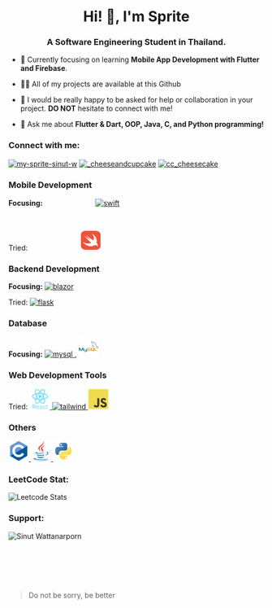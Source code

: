 <h1 align="center">Hi! 👋, I'm Sprite</h1>
<h3 align="center">A Software Engineering Student in Thailand.</h3>

- 🌱 Currently focusing on learning **Mobile App Development with Flutter and Firebase**.

- 👨‍💻 All of my projects are available at this Github

- 👯 I would be really happy to be asked for help or collaboration in your project. **DO NOT** hesitate to connect with me!

- 💬 Ask me about **Flutter & Dart, OOP, Java, C, and Python programming!**

<!-- - 📫 Experienced and worked with backend technologies like Flask, ASP.NET Core, and Express, web development frameworks like React, and tools for Data analysis such as Pandas, and Matplotlib with Python.
 -->

<h3 align="left">Connect with me:</h3>
<p align="left">
  <a href="https://linkedin.com/in/my-sprite-sinut-w" target="blank"><img align="center"
      src="https://raw.githubusercontent.com/rahuldkjain/github-profile-readme-generator/master/src/images/icons/Social/linked-in-alt.svg"
      alt="my-sprite-sinut-w" height="30" width="40" /></a>
  <a href="https://instagram.com/_cheeseandcupcake" target="blank"><img align="center"
      src="https://raw.githubusercontent.com/rahuldkjain/github-profile-readme-generator/master/src/images/icons/Social/instagram.svg"
      alt="_cheeseandcupcake" height="30" width="40" /></a>
  <a href="https://www.leetcode.com/cc_cheesecake" target="blank"><img align="center"
      src="https://raw.githubusercontent.com/rahuldkjain/github-profile-readme-generator/master/src/images/icons/Social/leet-code.svg"
      alt="cc_cheesecake" height="30" width="40" /></a>
</p>

<h3 align="left">Mobile Development</h3>
<p align="left">

  <p align="left">
  <span style="font-weight: bold;">Focusing:</span> 
  <a href="https://flutter.dev" target="_blank" rel="noreferrer" style="margin-left: 100px">
    <img src="https://user-images.githubusercontent.com/51419598/152648731-567997ec-ac1c-4a9c-a816-a1fb1882abbe.png"
      alt="swift" width="40" height="40" />
  </a>
  </p>

  <br />
  
  <p align="left">
  Tried: 
    <a href="https://developer.apple.com/swift/" target="_blank" rel="noreferrer" style="margin-left: 100px">
    <img src="https://raw.githubusercontent.com/devicons/devicon/master/icons/swift/swift-original.svg" alt="swift"
      width="40" height="40" />
  </a>
  </p>

</p>

<h3 align="left">Backend Development</h3>
<p align="left">
  
  <p align="left">
  <span style="font-weight: bold;">Focusing:</span> 
    <a href="https://dotnet.microsoft.com/en-us/apps/aspnet/web-apps/blazor" target="_blank" rel="noreferrer">
      <img src="https://cdn.worldvectorlogo.com/logos/blazor.svg"
        alt="blazor" width="40" height="40" />
    </a>
  </p>

  <!-- <p align="left">
  Future Learning: 
    <a href="https://www.djangoproject.com" target="_blank" rel="noreferrer">
      <img src="https://www.djangoproject.com/m/img/logos/django-logo-negative.png"
        alt="django" width="100" height="40" />
    </a>
    ,
    <a href="https://expressjs.com" target="_blank" rel="noreferrer">
    <img src="https://raw.githubusercontent.com/devicons/devicon/master/icons/express/express-original-wordmark.svg"
      alt="express" width="40" height="40" />
  </a>
  </p> -->

  <p align="left">
  Tried: 
    <a href="https://flask.palletsprojects.com/en/2.2.x/" target="_blank" rel="noreferrer">
      <img src="https://upload.wikimedia.org/wikipedia/commons/thumb/3/3c/Flask_logo.svg/1280px-Flask_logo.svg.png"
        alt="flask" width="100" height="40" />
    </a>
  </p>

</p>

<h3 align="left">Database</h3>
<p align="left">
  
  <p align="left">
    <span style="font-weight: bold;">Focusing:</span> 
    <a href="https://firebase.google.com" target="_blank" rel="noreferrer">
      <img src="https://firebase.google.com/static/downloads/brand-guidelines/PNG/logo-standard.png"
        alt="mysql" width="100" height="30" />
    </a>,
    <a href="https://www.mysql.com/" target="_blank" rel="noreferrer">
      <img src="https://raw.githubusercontent.com/devicons/devicon/master/icons/mysql/mysql-original-wordmark.svg"
        alt="mysql" width="40" height="40" />
    </a>
  </p>

  <!-- <p align="left">
  Future Learning: 
    <a href="https://www.djangoproject.com" target="_blank" rel="noreferrer">
      <img src="https://upload.wikimedia.org/wikipedia/commons/thumb/9/93/MongoDB_Logo.svg/2560px-MongoDB_Logo.svg.png"
        alt="django" width="140" height="40" />
    </a>
  </p> -->
</p>

<h3 align="left">Web Development Tools</h3>
<p align="left">

  <p align="left">
  Tried: 
    <a href="https://reactjs.org/" target="_blank" rel="noreferrer">
    <img src="https://raw.githubusercontent.com/devicons/devicon/master/icons/react/react-original-wordmark.svg"
      alt="react" width="40" height="40" />
  </a>

  <a href="https://tailwindcss.com/" target="_blank" rel="noreferrer">
    <img src="https://www.vectorlogo.zone/logos/tailwindcss/tailwindcss-icon.svg" alt="tailwind" width="40"
      height="40" />
  </a>

  <a href="https://developer.mozilla.org/en-US/docs/Web/JavaScript" target="_blank" rel="noreferrer">
    <img src="https://raw.githubusercontent.com/devicons/devicon/master/icons/javascript/javascript-original.svg"
      alt="javascript" width="40" height="40" />
  </a>    
  </p>

</p>

<h3 align="left">Others</h3>
<p align="left">
  <a href="https://www.cprogramming.com/" target="_blank" rel="noreferrer">
    <img src="https://raw.githubusercontent.com/devicons/devicon/master/icons/c/c-original.svg" alt="c" width="40"
      height="40" />
  </a>
  <a href="https://www.java.com" target="_blank" rel="noreferrer">
    <img src="https://raw.githubusercontent.com/devicons/devicon/master/icons/java/java-original.svg" alt="java"
      width="40" height="40" />
  </a>
  <a href="https://www.python.org" target="_blank" rel="noreferrer">
    <img src="https://raw.githubusercontent.com/devicons/devicon/master/icons/python/python-original.svg" alt="python"
      width="40" height="40" />
  </a>

</p>

<h3 align="left">LeetCode Stat:</h3>
<p align="left">

![Leetcode Stats](https://leetcard.jacoblin.cool/CC_CheeseCake?theme=unicorn)

</p>

<h3 align="left">Support:</h3>
<p><a href="https://www.buymeacoffee.com/Sinut Wattanarporn"> <img align="left"
      src="https://cdn.buymeacoffee.com/buttons/v2/default-yellow.png" height="50" width="210"
      alt="Sinut Wattanarporn" /></a></p><br><br>

</br>
</br>
</br>
</br>
<blockquote>Do not be sorry, be better</blockquote>

<!--
**Blue-Cheesecake/Blue-Cheesecake** is a ✨ _special_ ✨ repository because its `README.md` (this file) appears on your GitHub profile.

Here are some ideas to get you started:

- 🔭 I’m currently working on ...
- 🌱 I’m currently learning ...
- 👯 I’m looking to collaborate on ...
- 🤔 I’m looking for help with ...
- 💬 Ask me about ...
- 📫 How to reach me: ...
- 😄 Pronouns: ...
- ⚡ Fun fact: ...
-->
